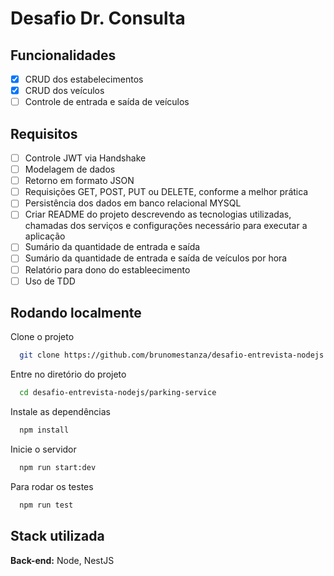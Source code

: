 
# Desafio Dr. Consulta
## Funcionalidades

- [X]  CRUD dos estabelecimentos
- [X]  CRUD dos veículos
- [ ]  Controle de entrada e saída de veículos

## Requisitos

- [ ]  Controle JWT via Handshake
- [ ]  Modelagem de dados
- [ ]  Retorno em formato JSON
- [ ]  Requisições GET, POST, PUT ou DELETE, conforme a melhor prática
- [ ]  Persistência dos dados em banco relacional MYSQL
- [ ]  Criar README do projeto descrevendo as tecnologias utilizadas, chamadas dos serviços e configurações necessário para executar a aplicação
- [ ]  Sumário da quantidade de entrada e saída
- [ ]  Sumário da quantidade de entrada e saída de veículos por hora
- [ ]  Relatório para dono do estableecimento
- [ ]  Uso de TDD

## Rodando localmente

Clone o projeto

```bash
  git clone https://github.com/brunomestanza/desafio-entrevista-nodejs.git
```

Entre no diretório do projeto

```bash
  cd desafio-entrevista-nodejs/parking-service
```

Instale as dependências

```bash
  npm install
```

Inicie o servidor

```bash
  npm run start:dev
```

Para rodar os testes

```bash
  npm run test
```


## Stack utilizada

**Back-end:** Node, NestJS


